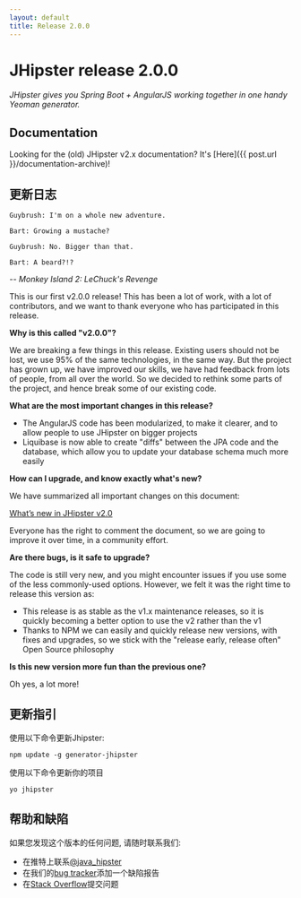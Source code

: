 ```yaml
---
layout: default
title: Release 2.0.0
---
```


JHipster release 2.0.0
==================

*JHipster gives you Spring Boot + AngularJS working together in one handy Yeoman generator.*

Documentation
----------

Looking for the (old) JHipster v2.x documentation? It's [Here]({{ post.url }}/documentation-archive)!

更新日志
----------

```
Guybrush: I'm on a whole new adventure.
```

```
Bart: Growing a mustache?
```

```
Guybrush: No. Bigger than that.
```

```
Bart: A beard?!?
```

_-- Monkey Island 2: LeChuck's Revenge_

This is our first v2.0.0 release! This has been a lot of work, with a lot of contributors, and we want to thank everyone who has participated in this release.

__Why is this called "v2.0.0"?__

We are breaking a few things in this release. Existing users should not be lost, we use 95% of the same technologies, in the same way. But the project has grown up, we have improved our skills, we have had feedback from lots of people, from all over the world. So we decided to rethink some parts of the project, and hence break some of our existing code.

__What are the most important changes in this release?__

- The AngularJS code has been modularized, to make it clearer, and to allow people to use JHipster on bigger projects
- Liquibase is now able to create "diffs" between the JPA code and the database, which allow you to update your database schema much more easily

__How can I upgrade, and know exactly what's new?__

We have summarized all important changes on this document:

[What’s new in JHipster v2.0](https://docs.google.com/document/d/16oIpeEyb-qkPjM_bVQ4zX-dlibyH5_21fTrdQllGiwM/edit?usp=sharing)

Everyone has the right to comment the document, so we are going to improve it over time, in a community effort.

__Are there bugs, is it safe to upgrade?__

The code is still very new, and you might encounter issues if you use some of the less commonly-used options. However, we felt it was the right time to release this version as:

- This release is as stable as the v1.x maintenance releases, so it is quickly becoming a better option to use the v2 rather than the v1
- Thanks to NPM we can easily and quickly release new versions, with fixes and upgrades, so we stick with the "release early, release often" Open Source philosophy

__Is this new version more fun than the previous one?__

Oh yes, a lot more!

更新指引
------------

使用以下命令更新Jhipster:

```
npm update -g generator-jhipster
```

使用以下命令更新你的项目

```
yo jhipster
```

帮助和缺陷
--------------

如果您发现这个版本的任何问题, 请随时联系我们:

- 在推特上联系[@java_hipster](https://twitter.com/java_hipster)
- 在我们的[bug tracker](https://github.com/jhipster/generator-jhipster/issues?state=open)添加一个缺陷报告
- 在[Stack Overflow](http://stackoverflow.com/tags/jhipster/info)提交问题
